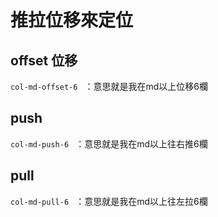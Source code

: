 # 推拉位移來定位

## offset 位移
`col-md-offset-6 ` ：意思就是我在md以上位移6欄

## push
`col-md-push-6 ` ：意思就是我在md以上往右推6欄

## pull
`col-md-pull-6 ` ：意思就是我在md以上往左拉6欄